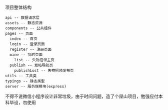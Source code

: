 项目整体结构

```
api -- 数据请求层
assets -- 静态资源
components -- 公共组件
pages -- 页面
  index -- 首页
  login -- 登录页面
  register -- 注册页面
  mine -- 我的页面
    list -- 失物招领主页
  publish -- 发帖导航页
    publishLost -- 失物招领发布页
utils -- 工具类
typings -- 静态类型
server -- 服务端模块(express)
```


不得不说微信小程序设计非常垃圾，由于时间问题，造了个屎山项目，勉强应付本科毕设，勿使用
